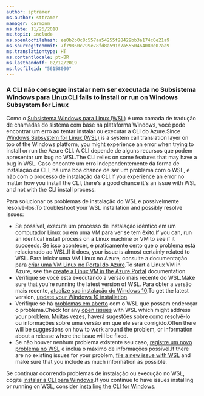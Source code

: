 ```yaml
---
author: sptramer
ms.author: sttramer
manager: carmonm
ms.date: 11/26/2018
ms.topic: include
ms.openlocfilehash: ee0b2b0c8c557aa54255f28429bb3a174c0e21a9
ms.sourcegitcommit: 7f79860c799e78fd8a591d7a5550464080e07aa9
ms.translationtype: HT
ms.contentlocale: pt-BR
ms.lasthandoff: 02/12/2019
ms.locfileid: "56158000"
---
```

### <a name="cli-fails-to-install-or-run-on-windows-subsystem-for-linux"></a><span data-ttu-id="3ee50-101">A CLI não consegue instalar nem ser executada no Subsistema Windows para Linux</span><span class="sxs-lookup"><span data-stu-id="3ee50-101">CLI fails to install or run on Windows Subsystem for Linux</span></span>

<span data-ttu-id="3ee50-102">Como o [Subsistema Windows para Linux (WSL)](/windows/wsl/about) é uma camada de tradução de chamadas do sistema com base na plataforma Windows, você pode encontrar um erro ao tentar instalar ou executar a CLI do Azure.</span><span class="sxs-lookup"><span data-stu-id="3ee50-102">Since [Windows Subsystem for Linux (WSL)](/windows/wsl/about) is a system call translation layer on top of the Windows platform, you might experience an error when trying to install or run the Azure CLI.</span></span> <span data-ttu-id="3ee50-103">A CLI depende de alguns recursos que podem apresentar um bug no WSL.</span><span class="sxs-lookup"><span data-stu-id="3ee50-103">The CLI relies on some features that may have a bug in WSL.</span></span> <span data-ttu-id="3ee50-104">Caso encontre um erro independentemente da forma de instalação da CLI, há uma boa chance de ser um problema com o WSL, e não com o processo de instalação da CLI.</span><span class="sxs-lookup"><span data-stu-id="3ee50-104">If you experience an error no matter how you install the CLI, there's a good chance it's an issue with WSL and not with the CLI install process.</span></span>

<span data-ttu-id="3ee50-105">Para solucionar os problemas de instalação do WSL e possivelmente resolvê-los:</span><span class="sxs-lookup"><span data-stu-id="3ee50-105">To troubleshoot your WSL installation and possibly resolve issues:</span></span>

* <span data-ttu-id="3ee50-106">Se possível, execute um processo de instalação idêntico em um computador Linux ou em uma VM para ver se tem êxito.</span><span class="sxs-lookup"><span data-stu-id="3ee50-106">If you can, run an identical install process on a Linux machine or VM to see if it succeeds.</span></span> <span data-ttu-id="3ee50-107">Se isso acontecer, é praticamente certo que o problema está relacionado ao WSL.</span><span class="sxs-lookup"><span data-stu-id="3ee50-107">If it does, your issue is almost certainly related to WSL.</span></span> <span data-ttu-id="3ee50-108">Para iniciar uma VM Linux no Azure, consulte a documentação para [criar uma VM Linux no Portal do Azure](/azure/virtual-machines/linux/quick-create-portal).</span><span class="sxs-lookup"><span data-stu-id="3ee50-108">To start a Linux VM in Azure, see the [create a Linux VM in the Azure Portal](/azure/virtual-machines/linux/quick-create-portal) documentation.</span></span>
* <span data-ttu-id="3ee50-109">Verifique se você está executando a versão mais recente do WSL.</span><span class="sxs-lookup"><span data-stu-id="3ee50-109">Make sure that you're running the latest version of WSL.</span></span> <span data-ttu-id="3ee50-110">Para obter a versão mais recente, [atualize sua instalação do Windows 10](https://support.microsoft.com/help/4027667/windows-10-update).</span><span class="sxs-lookup"><span data-stu-id="3ee50-110">To get the latest version, [update your Windows 10 installation](https://support.microsoft.com/help/4027667/windows-10-update).</span></span>
* <span data-ttu-id="3ee50-111">Verifique se há [problemas em aberto](https://github.com/Microsoft/WSL/issues) com o WSL que possam endereçar o problema.</span><span class="sxs-lookup"><span data-stu-id="3ee50-111">Check for any [open issues](https://github.com/Microsoft/WSL/issues) with WSL which might address your problem.</span></span>
  <span data-ttu-id="3ee50-112">Muitas vezes, haverá sugestões sobre como resolvê-lo ou informações sobre uma versão em que ele será corrigido.</span><span class="sxs-lookup"><span data-stu-id="3ee50-112">Often there will be suggestions on how to work around the problem, or information about a release where the issue will be fixed.</span></span>
* <span data-ttu-id="3ee50-113">Se não houver nenhum problema existente seu caso, [registre um novo problema no WSL](https://github.com/Microsoft/WSL/issues/new) e inclua o máximo de informações possível.</span><span class="sxs-lookup"><span data-stu-id="3ee50-113">If there are no existing issues for your problem, [file a new issue with WSL](https://github.com/Microsoft/WSL/issues/new) and make sure that you include as much information as possible.</span></span>

<span data-ttu-id="3ee50-114">Se continuar ocorrendo problemas de instalação ou execução no WSL, cogite [instalar a CLI para Windows](../install-azure-cli-windows.md).</span><span class="sxs-lookup"><span data-stu-id="3ee50-114">If you continue to have issues installing or running on WSL, consider [installing the CLI for Windows](../install-azure-cli-windows.md).</span></span>
